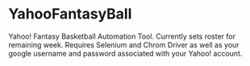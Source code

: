 # YahooFantasyBall
Yahoo! Fantasy Basketball Automation Tool.
Currently sets roster for remaining week.
Requires Selenium and Chrom Driver as well as your google username and password associated with your Yahoo! account.
